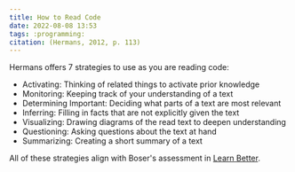 ```yaml
---
title: How to Read Code
date: 2022-08-08 13:53
tags: :programming:
citation: (Hermans, 2012, p. 113)
---
```


Hermans offers 7 strategies to use as you are reading code:

+ Activating: Thinking of related things to activate prior knowledge
+ Monitoring: Keeping track of your understanding of a text
+ Determining Important: Deciding what parts of a text are most relevant
+ Inferring: Filling in facts that are not explicitly given the text
+ Visualizing: Drawing diagrams of the read text to deepen understanding
+ Questioning: Asking questions about the text at hand
+ Summarizing: Creating a short summary of a text

All of these strategies align with Boser's assessment in [Learn Better](202208011656.md).
